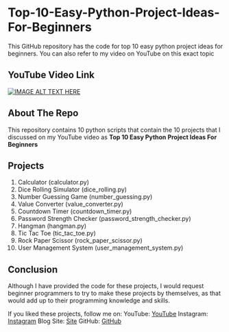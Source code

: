 # Top-10-Easy-Python-Project-Ideas-For-Beginners
This GitHub repository has the code for top 10 easy python project ideas for beginners. You can also refer to my video on YouTube on this exact topic
## YouTube Video Link
[![IMAGE ALT TEXT HERE](https://img.youtube.com/vi/JsFgVJgev48/0.jpg)](https://www.youtube.com/watch?v=JsFgVJgev48)

## About The Repo
This repository contains 10 python scripts that contain the 10 projects that I discussed on my YouTube video as 
**Top 10 Easy Python Project Ideas For Beginners**

## Projects
1. Calculator (calculator.py)
2. Dice Rolling Simulator (dice_rolling.py)
3. Number Guessing Game (number_guessing.py)
4. Value Converter (value_converter.py)
5. Countdown Timer (countdown_timer.py)
6. Password Strength Checker (password_strength_checker.py)
7. Hangman (hangman.py)
8. Tic Tac Toe (tic_tac_toe.py)
9. Rock Paper Scissor (rock_paper_scissor.py)
10. User Management System (user_management_system.py)

## Conclusion
Although I have provided the code for these projects, I would request beginner programmers to try to make these projects by themselves, as that would add up to their programming knowledge and skills.

If you liked these projects, follow me on:
YouTube: [YouTube](http://www.youtube.com/allaboutpython?sub_confirmation=1)
Instagram: [Instagram](https://www.youtube.com/itsallaboutpython)
Blog Site: [Site](https://itsallaboutpython.blogspot.com/)
GitHub: [GitHub](https://github.com/visheshdvivedi/)

